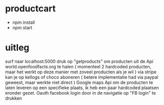 # productcart
- npm install
- npm start
# uitleg
surf naar localhost:5000
druk op "getproducts" om producten uit de Api world.openfoodfacts.org te halen ( momenteel 2 hardcoded producten, maar het werkt op deze manier met zoveel producten als je wil )
via stripe kan je op kellogs of choco aboneren ( betere implementatie had via paypal geweest, maar werkte niet direct )
Google maps Api om de producten te laten leveren op een specifieke plaats, ik heb een paar hardcoded plaatsen eronder gezet.
Oauth facebook login door in de navigatie op "FB login" te drukken
